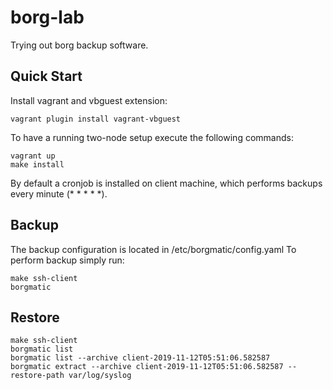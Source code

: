 # borg-lab
Trying out borg backup software.

## Quick Start

Install vagrant and vbguest extension:

```
vagrant plugin install vagrant-vbguest
```

To have a running two-node setup execute the following commands:

```
vagrant up
make install
```

By default a cronjob is installed on client machine, which performs backups every minute (* * * * *).

## Backup

The backup configuration is located in /etc/borgmatic/config.yaml
To perform backup simply run:

```
make ssh-client
borgmatic
```

## Restore

```
make ssh-client
borgmatic list
borgmatic list --archive client-2019-11-12T05:51:06.582587
borgmatic extract --archive client-2019-11-12T05:51:06.582587 --restore-path var/log/syslog
```
